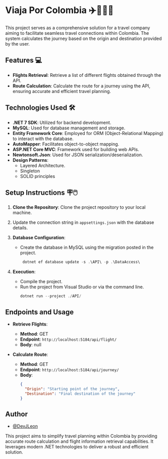 # Viaja Por Colombia ✈️🛫👨‍✈️

This project serves as a comprehensive solution for a travel company aiming to facilitate seamless travel connections within Colombia. The system calculates the journey based on the origin and destination provided by the user.

## Features 💻
- **Flights Retrieval**: Retrieve a list of different flights obtained through the API.
- **Route Calculation**: Calculate the route for a journey using the API, ensuring accurate and efficient travel planning.


## Technologies Used 🛠️
- **.NET 7 SDK**: Utilized for backend development.
- **MySQL**: Used for database management and storage.
- **Entity Framework Core**: Employed for ORM (Object-Relational Mapping) to interact with the database.
- **AutoMapper**: Facilitates object-to-object mapping.
- **ASP.NET Core MVC**: Framework used for building web APIs.
- **Newtonsoft.Json**: Used for JSON serialization/deserialization.
- **Design Patterns**: 
    - Layered Architecture.
    - Singleton
    - SOLID principles

## Setup Instructions 🪧🖱️
1. **Clone the Repository**: Clone the project repository to your local machine.
2.   Update the connection string in `appsettings.json` with the database details.
3. **Database Configuration**:
   - Create the database in MySQL using the migration posted in the project.
       ``` c#
        dotnet ef database update -s .\API\ -p .\DataAccess\
        ```

3. **Execution**:
   - Compile the project.
   - Run the project from Visual Studio or via the command line.
        ``` c#
        dotnet run --project ./API/
        ```

## Endpoints and Usage
- **Retrieve Flights**: 
  - **Method**: GET
  - **Endpoint**: `http://localhost:5184/api/flight/`
  - **Body**: null

- **Calculate Route**:
  - **Method**: GET
  - **Endpoint**: `http://localhost:5184/api/journey/`
  - **Body**:
    ```json
    {
      "Origin": "Starting point of the journey",
      "Destination": "Final destination of the journey"
    }
    ```

## Author
- [@DevJLeon](https://github.com/DevJLeon)

This project aims to simplify travel planning within Colombia by providing accurate route calculation and flight information retrieval capabilities. It leverages modern .NET technologies to deliver a robust and efficient solution.

